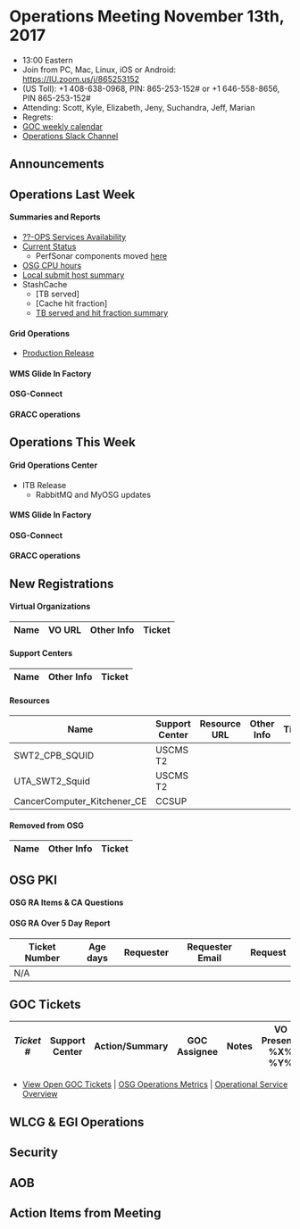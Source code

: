 # Operations Meeting November 13th, 2017
   * 13:00 Eastern 
   * Join from PC, Mac, Linux, iOS or Android: https://IU.zoom.us/j/865253152
   * (US Toll): +1 408-638-0968, PIN: 865-253-152# or +1 646-558-8656, PIN 865-253-152#
   * Attending: Scott, Kyle, Elizabeth, Jeny, Suchandra, Jeff, Marian
   * Regrets: 
   * [GOC weekly calendar](http://www.google.com/calendar/embed?src=c1htpcfoe6btrtc7n3uddg8mvs%40group.calendar.google.com&ctz=America/New_York)
   * [Operations Slack Channel](https://opensciencegrid.slack.com/messages/C5GAYBGA0/)

## Announcements

## Operations Last Week
#### Summaries and Reports
   * [??-OPS Services Availability](http://monitor.grid.iu.edu/availability/avail_week_overview.html)
   * [Current Status](http://monitor.grid.iu.edu/availability/production.html)
      * PerfSonar components moved [here](http://monitor.grid.iu.edu/availability/perfsonar.html)
   * [OSG CPU hours](http://tinyurl.com/mf96b88)
   * [Local submit host summary](http://osg-flock.grid.iu.edu/overview/)
   * StashCache
      * [TB served]<number goes here>
      * [Cache hit fraction]<number goes here>
      * [TB served and hit fraction summary](http://tinyurl.com/ydaereyo)
        
#### Grid Operations 
   * [Production Release](http://osggoc.blogspot.com/2017/10/goc-service-update-tuesday-november-7th.html)
   
#### WMS Glide In Factory

#### OSG-Connect

#### GRACC operations
   
## Operations This Week
   
#### Grid Operations Center
   * ITB Release
      * RabbitMQ and MyOSG updates
      
#### WMS Glide In Factory

#### OSG-Connect
   
#### GRACC operations

## New Registrations

#### Virtual Organizations
| Name | VO URL | Other Info | Ticket |
| ---- | ------ | ---------- | ------ |

#### Support Centers
| Name | Other Info | Ticket |
| ---- | ---------- | ------ |

#### Resources
| Name | Support Center | Resource URL | Other Info | Ticket |
| ---- | -------------- | ------------ | ---------- | ------ |
| SWT2_CPB_SQUID | USCMS T2 |
| UTA_SWT2_Squid | USCMS T2 |
| CancerComputer_Kitchener_CE | CCSUP | 

#### Removed from OSG
| Name | Other Info | Ticket |
| ---- | ---------- | ------ |

## OSG PKI

#### OSG RA Items & CA Questions

#### OSG RA Over 5 Day Report
| Ticket Number	|Age days	|Requester	|Requester Email		|Request |
| --------- | ------- | --------- | ----------------- | ------ |
| N/A |

## GOC Tickets

| *Ticket #* | Support Center | Action/Summary | GOC Assignee | Notes | VO Present? %X% %Y%|
| ---------- | -------------- | -------------- | ------------ | ----- | ------------------ |


   * [View Open GOC Tickets](https://ticket.grid.iu.edu/goc/list/open) | [OSG Operations Metrics](https://twiki.grid.iu.edu/bin/view/Operations/TicketReports) | [Operational Service Overview](http://myosg.grid.iu.edu/miscstatus?count_sg_1&count_active=on&count_enabled=on&datasource=status)


## WLCG & EGI Operations

## Security    
   
## AOB
   
## Action Items from Meeting

